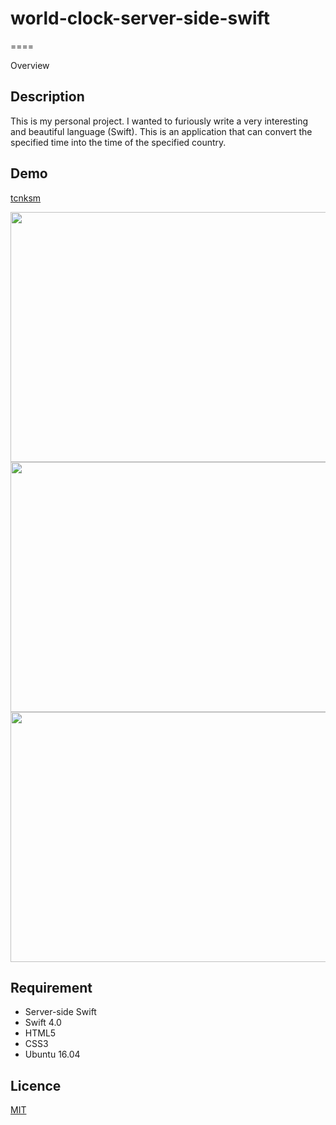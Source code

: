# world-clock-server-side-swift

====

Overview

## Description

This is my personal project. I wanted to furiously write a very interesting and beautiful language (Swift). This is an application that can convert the specified time into the time of the specified country.

## Demo

[tcnksm](http://wordtranslate.info/PerfectTemplate)


<img src="https://s3.ap-northeast-1.amazonaws.com/ryosukehujisawabucket/worldclock01.png?response-content-disposition=inline&X-Amz-Security-Token=AgoGb3JpZ2luEKL%2F%2F%2F%2F%2F%2F%2F%2F%2F%2FwEaCXVzLXdlc3QtMiKAAgaYZbEUsQZn2n7cIBSuPKyNrjRHvwtb%2F2pk8q9kRuaEYNmP4rGx8vwxHOJqz40m6cDIL5G93aoRMIXIygBehf6Kf5AMRQWPVdjP%2F8oXJ2JusQwVaHGhryPGxoyWoExsE2Kmd0tbLjRuFGOhlXhj8W2Hb4LI9OVf3TtMRsT27MTP2FMQF2S9ltsCPHYCdNp7LeT07csAaSXB9Xz3BdMlIO7iwd2VV5delQm1b6yyTAjl17u8zUQxtxvis6UsbsnbQLB3qowdUax1t%2BDpEwpfprpCrEwXpCo7qy2ldnzK9Iz2ALCwvb1cNzPiib7oUk5TXMzDlSlk6fs4jSDa5n0qq%2B4qnQIIZxABGgwxMzI2NDUwOTY2NjciDIMiyuKR0wXZHz9S6Cr6AZEA67tZuSicVhFdvMSa4mQX6p%2FCKQfzajowfr85qURCNuxTx3BJg5hXfcJ5%2BczgK%2BGlAG%2FKIHlOru65F6KyawyZtKbRINWjDX0hmktGQJB62Ikd3J6KNWWTQwTggd6R4%2FNHo3VuVAOb6o0LvYIPFURR2QyK0s1ILxldfn0yyZaVM9AXpZlTDaKBYwFH1XZ6KDSGB7%2FsjdP6jjwaIoGRaXJu%2FagZ%2BWKb70J1DENoAR5eHIheb8crYUiCI1VA2SIrudYmzgBLYTzcs9rQtSetcBlvMBzWWVrmrPV%2FeSrUzIudcJPXSW9qxlAngfcd7Daml%2FA64NPO5fKzesQw%2Fbyk2gU%3D&X-Amz-Algorithm=AWS4-HMAC-SHA256&X-Amz-Date=20180713T215413Z&X-Amz-SignedHeaders=host&X-Amz-Expires=300&X-Amz-Credential=ASIAIF7447WBS7JY3ASQ%2F20180713%2Fap-northeast-1%2Fs3%2Faws4_request&X-Amz-Signature=06839b78b265ee8d334968781879ff0bf4211ad617f3d4eac29d6458dfdc3d1a" width="600" height="400" />


<img src="https://s3.ap-northeast-1.amazonaws.com/ryosukehujisawabucket/worldclock02.png?response-content-disposition=inline&X-Amz-Security-Token=AgoGb3JpZ2luEKL%2F%2F%2F%2F%2F%2F%2F%2F%2F%2FwEaCXVzLXdlc3QtMiKAAgaYZbEUsQZn2n7cIBSuPKyNrjRHvwtb%2F2pk8q9kRuaEYNmP4rGx8vwxHOJqz40m6cDIL5G93aoRMIXIygBehf6Kf5AMRQWPVdjP%2F8oXJ2JusQwVaHGhryPGxoyWoExsE2Kmd0tbLjRuFGOhlXhj8W2Hb4LI9OVf3TtMRsT27MTP2FMQF2S9ltsCPHYCdNp7LeT07csAaSXB9Xz3BdMlIO7iwd2VV5delQm1b6yyTAjl17u8zUQxtxvis6UsbsnbQLB3qowdUax1t%2BDpEwpfprpCrEwXpCo7qy2ldnzK9Iz2ALCwvb1cNzPiib7oUk5TXMzDlSlk6fs4jSDa5n0qq%2B4qnQIIZxABGgwxMzI2NDUwOTY2NjciDIMiyuKR0wXZHz9S6Cr6AZEA67tZuSicVhFdvMSa4mQX6p%2FCKQfzajowfr85qURCNuxTx3BJg5hXfcJ5%2BczgK%2BGlAG%2FKIHlOru65F6KyawyZtKbRINWjDX0hmktGQJB62Ikd3J6KNWWTQwTggd6R4%2FNHo3VuVAOb6o0LvYIPFURR2QyK0s1ILxldfn0yyZaVM9AXpZlTDaKBYwFH1XZ6KDSGB7%2FsjdP6jjwaIoGRaXJu%2FagZ%2BWKb70J1DENoAR5eHIheb8crYUiCI1VA2SIrudYmzgBLYTzcs9rQtSetcBlvMBzWWVrmrPV%2FeSrUzIudcJPXSW9qxlAngfcd7Daml%2FA64NPO5fKzesQw%2Fbyk2gU%3D&X-Amz-Algorithm=AWS4-HMAC-SHA256&X-Amz-Date=20180713T215443Z&X-Amz-SignedHeaders=host&X-Amz-Expires=300&X-Amz-Credential=ASIAIF7447WBS7JY3ASQ%2F20180713%2Fap-northeast-1%2Fs3%2Faws4_request&X-Amz-Signature=ecc986f7a970bec5f6ac69da972ad0690b1ca14345aa3f6d30466e259e2414bc" width="600" height="400" />

<img src="https://s3.ap-northeast-1.amazonaws.com/ryosukehujisawabucket/worldclock03.png?response-content-disposition=inline&X-Amz-Security-Token=AgoGb3JpZ2luEKL%2F%2F%2F%2F%2F%2F%2F%2F%2F%2FwEaCXVzLXdlc3QtMiKAAgaYZbEUsQZn2n7cIBSuPKyNrjRHvwtb%2F2pk8q9kRuaEYNmP4rGx8vwxHOJqz40m6cDIL5G93aoRMIXIygBehf6Kf5AMRQWPVdjP%2F8oXJ2JusQwVaHGhryPGxoyWoExsE2Kmd0tbLjRuFGOhlXhj8W2Hb4LI9OVf3TtMRsT27MTP2FMQF2S9ltsCPHYCdNp7LeT07csAaSXB9Xz3BdMlIO7iwd2VV5delQm1b6yyTAjl17u8zUQxtxvis6UsbsnbQLB3qowdUax1t%2BDpEwpfprpCrEwXpCo7qy2ldnzK9Iz2ALCwvb1cNzPiib7oUk5TXMzDlSlk6fs4jSDa5n0qq%2B4qnQIIZxABGgwxMzI2NDUwOTY2NjciDIMiyuKR0wXZHz9S6Cr6AZEA67tZuSicVhFdvMSa4mQX6p%2FCKQfzajowfr85qURCNuxTx3BJg5hXfcJ5%2BczgK%2BGlAG%2FKIHlOru65F6KyawyZtKbRINWjDX0hmktGQJB62Ikd3J6KNWWTQwTggd6R4%2FNHo3VuVAOb6o0LvYIPFURR2QyK0s1ILxldfn0yyZaVM9AXpZlTDaKBYwFH1XZ6KDSGB7%2FsjdP6jjwaIoGRaXJu%2FagZ%2BWKb70J1DENoAR5eHIheb8crYUiCI1VA2SIrudYmzgBLYTzcs9rQtSetcBlvMBzWWVrmrPV%2FeSrUzIudcJPXSW9qxlAngfcd7Daml%2FA64NPO5fKzesQw%2Fbyk2gU%3D&X-Amz-Algorithm=AWS4-HMAC-SHA256&X-Amz-Date=20180713T215456Z&X-Amz-SignedHeaders=host&X-Amz-Expires=300&X-Amz-Credential=ASIAIF7447WBS7JY3ASQ%2F20180713%2Fap-northeast-1%2Fs3%2Faws4_request&X-Amz-Signature=96cd52c6fba43f05751c14242cad51efb0d40249fe1edd95da324e286bef87c2" width="600" height="400" />

## Requirement

- Server-side Swift
- Swift 4.0
- HTML5
- CSS3
- Ubuntu 16.04

## Licence

[MIT](https://github.com/tcnksm/tool/blob/master/LICENCE)


